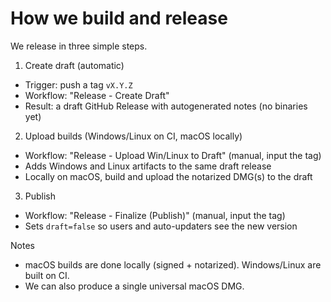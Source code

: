 # How we build and release

We release in three simple steps.

1) Create draft (automatic)
- Trigger: push a tag `vX.Y.Z`
- Workflow: "Release - Create Draft"
- Result: a draft GitHub Release with autogenerated notes (no binaries yet)

2) Upload builds (Windows/Linux on CI, macOS locally)
- Workflow: "Release - Upload Win/Linux to Draft" (manual, input the tag)
- Adds Windows and Linux artifacts to the same draft release
- Locally on macOS, build and upload the notarized DMG(s) to the draft

3) Publish
- Workflow: "Release - Finalize (Publish)" (manual, input the tag)
- Sets `draft=false` so users and auto-updaters see the new version

Notes
- macOS builds are done locally (signed + notarized). Windows/Linux are built on CI.
- We can also produce a single universal macOS DMG.